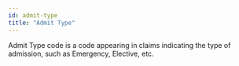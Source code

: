 ```yaml
---
id: admit-type
title: "Admit Type"
---
```


<!-- import { CSVDataTable } from '@site/src/components/CSVDataTable'; -->

Admit Type code is a code appearing in claims indicating the type of admission, such as Emergency, Elective, etc.

<!-- <CSVDataTable csvUrl="https://raw.githubusercontent.com/tuva-health/terminology/main/terminology/terminology__admit_type.csv" /> -->